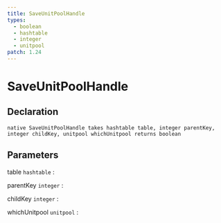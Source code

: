 ```yaml
---
title: SaveUnitPoolHandle
types:
  - boolean
  - hashtable
  - integer
  - unitpool
patch: 1.24
---
```


# SaveUnitPoolHandle

## Declaration

```jass
native SaveUnitPoolHandle takes hashtable table, integer parentKey, integer childKey, unitpool whichUnitpool returns boolean
```

## Parameters
table `hashtable`
: 

parentKey `integer`
: 

childKey `integer`
: 

whichUnitpool `unitpool`
: 
